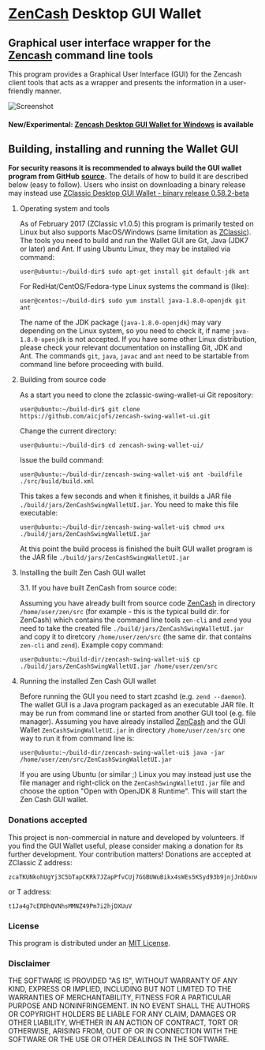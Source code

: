 # [ZenCash](https://zencash.io/) Desktop GUI Wallet

## Graphical user interface wrapper for the [Zencash](https://zencash.io/) command line tools

This program provides a Graphical User Interface (GUI) for the Zencash client tools that acts as a wrapper and 
presents the information in a user-friendly manner.

![Screenshot](https://github.com/vaklinov/zclassic-swing-wallet-ui/raw/master/docs/ZClassicWallet.png "Main Window")

#### New/Experimental: [Zencash Desktop GUI Wallet for Windows](https://github.com/vaklinov/zclassic-swing-wallet-ui/blob/master/docs/Readme-Windows.md) is available

## Building, installing and running the Wallet GUI


**For security reasons it is recommended to always build the GUI wallet program from GitHub**
**[source](https://github.com/vaklinov/zclassic-swing-wallet-ui/archive/master.zip).**
The details of how to build it are described below (easy to follow).
Users who insist on downloading a binary release may instead 
use [ZClassic Desktop GUI Wallet - binary release 0.58.2-beta](https://github.com/vaklinov/zclassic-swing-wallet-ui/blob/master/docs/Release_0.58.2-beta.md)


1. Operating system and tools

   As of February 2017 (ZClassic v1.0.5) this program is primarily tested on Linux but also supports
   MacOS/Windows (same limitation as [ZClassic](http://zclassic.org)).   
   The tools you need to build and run the Wallet GUI are Git, Java (JDK7 or later) and 
   Ant. If using Ubuntu Linux, they may be installed via command: 
   ```
   user@ubuntu:~/build-dir$ sudo apt-get install git default-jdk ant
   ``` 
   For RedHat/CentOS/Fedora-type Linux systems the command is (like):
   ```
   user@centos:~/build-dir$ sudo yum install java-1.8.0-openjdk git ant 
   ```
   The name of the JDK package (`java-1.8.0-openjdk`) may vary depending on the Linux system, so you need to
   check it, if name `java-1.8.0-openjdk` is not accepted.
   If you have some other Linux distribution, please check your relevant documentation on installing Git, 
   JDK and Ant. The commands `git`, `java`, `javac` and `ant` need to be startable from command line 
   before proceeding with build.

2. Building from source code

   As a start you need to clone the zclassic-swing-wallet-ui Git repository:
   ```
   user@ubuntu:~/build-dir$ git clone https://github.com/aicjofs/zencash-swing-wallet-ui.git
   ```
   Change the current directory:
   ```
   user@ubuntu:~/build-dir$ cd zencash-swing-wallet-ui/
   ```
   Issue the build command:
   ```
   user@ubuntu:~/build-dir/zencash-swing-wallet-ui$ ant -buildfile ./src/build/build.xml
   ```
   This takes a few seconds and when it finishes, it builds a JAR file `./build/jars/ZenCashSwingWalletUI.jar`. 
   You need to make this file executable:
   ```
   user@ubuntu:~/build-dir/zencash-swing-wallet-ui$ chmod u+x ./build/jars/ZenCashSwingWalletUI.jar
   ```
   At this point the build process is finished the built GUI wallet program is the JAR 
   file `./build/jars/ZenCashSwingWalletUI.jar`

3. Installing the built Zen Cash GUI wallet

   3.1. If you have built ZenCash from source code:

   Assuming you have already built from source code [ZenCash](http://zencash.io) in directory `/home/user/zen/src` (for 
   example - this is the typical build dir. for ZenCash) which contains the command line tools `zen-cli` 
   and `zend` you need to take the created file `./build/jars/ZenCashSwingWalletUI.jar` and copy it 
   to diretcory `/home/user/zen/src` (the same dir. that contains `zen-cli` and `zend`). Example copy command:
   ```
   user@ubuntu:~/build-dir/zencash-swing-wallet-ui$ cp ./build/jars/ZenCashSwingWalletUI.jar /home/user/zen/src    
   ```

4. Running the installed Zen Cash GUI wallet

   Before running the GUI you need to start zcashd (e.g. `zend --daemon`). The wallet GUI is a Java program packaged 
   as an executable JAR file. It may be run from command line or started from another GUI tool (e.g. file manager). 
   Assuming you have already installed [ZenCash](http://zencash.io) and the GUI Wallet `ZenCashSwingWalletUI.jar` in 
   directory `/home/user/zen/src` one way to run it from command line is:
   ```
   user@ubuntu:~/build-dir/zencash-swing-wallet-ui$ java -jar /home/user/zen/src/ZenCashSwingWalletUI.jar
   ```
   If you are using Ubuntu (or similar ;) Linux you may instead just use the file manager and 
   right-click on the `ZenCashSwingWalletUI.jar` file and choose the option "Open with OpenJDK 8 Runtime". 
   This will start the Zen Cash GUI wallet.

### Donations accepted
This project is non-commercial in nature and developed by volunteers. If you find the GUI
Wallet useful, please consider making a donation for its further development. Your contribution matters! Donations 
are accepted at ZClassic Z address:
```
zcaTKUNkohUgYj3C5bTapCKRk7JZapPfvCUj7GGBUWuBikx4sWEs5KSyd93b9jnjJnbDxnApyXyfeG482iJ5HzoC7cz6oob
```
or T address:
```
t1Ja4g7cERDhQVNhsMMNZ49Pm7i2hjDXUuV
```


### License
This program is distributed under an [MIT License](https://github.com/vaklinov/zclassic-swing-wallet-ui/raw/master/LICENSE).

### Disclaimer

THE SOFTWARE IS PROVIDED "AS IS", WITHOUT WARRANTY OF ANY KIND, EXPRESS OR
IMPLIED, INCLUDING BUT NOT LIMITED TO THE WARRANTIES OF MERCHANTABILITY,
FITNESS FOR A PARTICULAR PURPOSE AND NONINFRINGEMENT. IN NO EVENT SHALL THE
AUTHORS OR COPYRIGHT HOLDERS BE LIABLE FOR ANY CLAIM, DAMAGES OR OTHER
LIABILITY, WHETHER IN AN ACTION OF CONTRACT, TORT OR OTHERWISE, ARISING FROM,
OUT OF OR IN CONNECTION WITH THE SOFTWARE OR THE USE OR OTHER DEALINGS IN THE
SOFTWARE.

